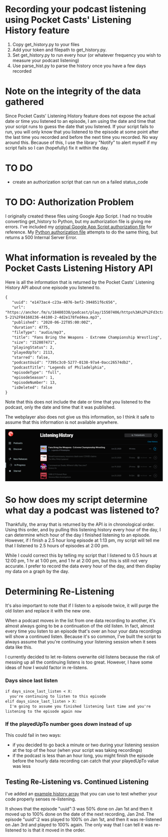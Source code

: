# Recording your podcast listening using Pocket Casts' Listening History feature
1. Copy get_history.py to your files
2. Add your token and filepath to get_history.py.
3. Set get_history.py to run every hour (or whatever frequency you wish to measure your podcast listening)
4. Use parse_hist.py to parse the history once you have a few days recorded

# Note on the integrity of the data gathered
Since Pocket Casts' Listening History feature does not expose the actual date or time you listened to an episode, I am using the date and time that your script runs to guess the date that you listened. If your script fails to run, you will only know that you listened to the episode at some point after the last time you recorded and before the next time you recorded. No way around this. Because of this, I use the library "Notify" to alert myself if my script fails so I can (hopefully) fix it within the day.

# TO DO
* create an authorization script that can run on a failed status_code

# TO DO: Authorization Problem
I originally created these files using Google App Script. I had no trouble converting get_history to Python, but my authorization file is giving me errors.
I've included my [original Google App Script authorization file](docs/authorization.js) for reference.
My [Python authorization file](docs/authorization.py) attempts to do the same thing, but returns a 500 Internal Server Error.

# What information is revealed by the Pocket Casts Listening History API
Here is all the information that is returned by the Pocket Casts' Listening History API about one episode you listened to.

```
{
   "uuid": "e1473ac4-c23a-4076-bef2-394851f6c656",
   "url": "https://anchor.fm/s/18480338/podcast/play/15507406/https%3A%2F%2Fd3ctxlq1ktw2nl.cloudfront.net%2Fproduction%2F2020-5-21%2F84160236-44100-2-4d2e178fed4ea.mp3",
   "published": "2020-06-22T05:00:00Z",
   "duration": 4775,
   "fileType": "audio/mp3",
   "title": "Fans Bring the Weapons - Extreme Championship Wrestling",
   "size": "152807471",
   "playingStatus": 2,
   "playedUpTo": 2113,
   "starred": false,
   "podcastUuid": "7395c3c0-5277-0138-97a4-0acc26574db2",
   "podcastTitle": "Legends of Philadelphia",
   "episodeType": "full",
   "episodeSeason": 1,
   "episodeNumber": 13,
   "isDeleted": false
}
```

Note that this does not include the date or time that you listened to the podcast, only the date and time that it was published.

The webplayer also does not give us this information, so I think it safe to assume that this information is not available anywhere.
<p align="center">
<img src="https://github.com/emilyboda/recording-podcast-listening/blob/master/webplayer%20listening%20history%20screenshot.PNG" width="900"><img 
</p>

# So how does my script determine what day a podcast was listened to?
Thankfully, the array that is returned by the API _is_ in chronological order. Using this order, and by pulling this listening history every hour of the day, I can determine which hour of the day I finished listening to an episode. However, if I finish a 2.5 hour long episode at 1:13 pm, my script will tell me that I listened to 2.5 hours of episodes at 2:00 pm.

While I could correct this by telling my script that I listened to 0.5 hours at 12:00 pm, 1 hr at 1:00 pm, and 1 hr at 2:00 pm, but this is still not very accurate. I prefer to record the data every hour of the day, and then display my data on a graph by the day.

# Determining Re-Listening
It's also important to note that if I listen to a episode twice, it will purge the old listen and replace it with the new one. 

When a podcast moves in the list from one data recording to another, it's almost always going to be a continuation of the old listen. In fact, almost every time you listen to an episode that's over an hour your data recordings will show a continued listen. Because it's so common, I've built the script to always assume that you're continuing your listening session when it sees data like this. 

I currently decided to let re-listens overwrite old listens because the risk of messing up all the continuing listens is too great. However, I have some ideas of how I would factor in re-listens.

### Days since last listen
```
if days_since_last_listen < X:
  you're continuing to listen to this episode
elif days_since_last_listen > X:
  I'm going to assume you finished listening last time and you're listening to the episode again now
```

### If the playedUpTo number goes _down_ instead of up
This could fail in two ways: 
* if you decided to go back a minute or two during your listening session at the top of the hour (when your script was taking recordings)
* if the podcast is less than an hour long, you might finish the episode before the hourly data recording can catch that your playedUpTo value was less

## Testing Re-Listening vs. Continued Listening
I've added an [example history array](https://github.com/emilyboda/recording-podcast-listening/blob/master/continued_listening_example.json) that you can use to test whether your code properly senses re-listening.

It shows that the episode "uuid":3 was 50% done on Jan 1st and then it moved up to 100% done on the date of the next recording, Jan 2nd. The episode "uuid":2 was played to 100% on Jan 1st, and then it was re-listened on Jan 3rd and played to 100% again. The only way that I can tell it was re-listened to is that it moved in the order.
